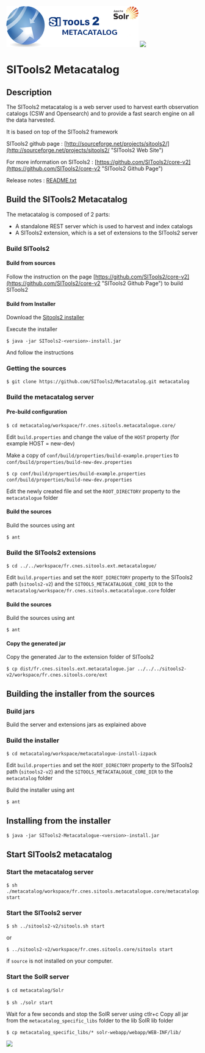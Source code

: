  ![](workspace/metacatalogue-install-izpack/res/img/sitools_metacatalog.png) ![](https://github.com/SITools2/core-v2/raw/master/workspace/client-public/res/images/logo_01_petiteTaille.png)
# SITools2 Metacatalog
## Description
The SITools2 metacatalog is a web server used to harvest earth observation  catalogs (CSW and Opensearch) and to provide a fast search engine on all the data harvested. 

It is based on top of the SITools2 framework

SITools2 github page : [http://sourceforge.net/projects/sitools2/](http://sourceforge.net/projects/sitools2/ "SITools2 Web Site")

For more information on SITools2 : [https://github.com/SITools2/core-v2](https://github.com/SITools2/core-v2 "SITools2 Github Page")

Release notes : [README.txt](workspace/fr.cnes.sitools.metacatalogue.core/README.txt)

## Build the SITools2 Metacatalog

The metacatalog is composed of 2 parts:

- A standalone REST server which is used to harvest and index catalogs
- A SITools2 extension, which is a set of extensions to the SITools2 server

### Build SITools2

#### Build from sources
Follow the instruction on the page [https://github.com/SITools2/core-v2](https://github.com/SITools2/core-v2 "SITools2 Github Page") to build SITools2

#### Build from Installer
Download the [Sitools2 installer](https://sourceforge.net/projects/sitools2/files/latest/download "SITools2 Installer")

Execute the installer

	$ java -jar SITools2-<version>-install.jar

And follow the instructions

### Getting the sources

	$ git clone https://github.com/SITools2/Metacatalog.git metacatalog

### Build the metacatalog server

#### Pre-build configuration

	$ cd metacatalog/workspace/fr.cnes.sitools.metacatalogue.core/

Edit `build.properties` and change the value of the `HOST` property (for example HOST = new-dev)

Make a copy of `conf/build/properties/build-example.properties` to `conf/build/properties/build-new-dev.properties`

	$ cp conf/build/properties/build-example.properties conf/build/properties/build-new-dev.properties


Edit the newly created file and set the `ROOT_DIRECTORY` property to the `metacatalogue` folder

#### Build the sources

Build the sources using ant

	$ ant

### Build the SITools2 extensions

	$ cd ../../workspace/fr.cnes.sitools.ext.metacatalogue/

Edit `build.properties` and set the `ROOT_DIRECTORY` property to the SITools2 path (`sitools2-v2`) and the `SITOOLS_METACATALOGUE_CORE_DIR` to the `metacatalog/workspace/fr.cnes.sitools.metacatalogue.core` folder

#### Build the sources

Build the sources using ant

	$ ant

#### Copy the generated jar

Copy the generated Jar to the extension folder of SITools2

	$ cp dist/fr.cnes.sitools.ext.metacatalogue.jar ../../../sitools2-v2/workspace/fr.cnes.sitools.core/ext

## Building the installer from the sources
### Build jars

Build the server and extensions jars as explained above

### Build the installer

	$ cd metacatalog/workspace/metacatalogue-install-izpack

Edit `build.properties` and set the `ROOT_DIRECTORY` property to the SITools2 path (`sitools2-v2`) and the `SITOOLS_METACATALOGUE_CORE_DIR` to the `metacatalog` folder

Build the installer using ant

	$ ant

## Installing from the installer
	$ java -jar SITools2-Metacatalogue-<version>-install.jar

## Start SITools2 metacatalog

### Start the metacatalog server

	$ sh ./metacatalog/workspace/fr.cnes.sitools.metacatalogue.core/metacatalogue.sh start

### Start the SITools2 server
	
	$ sh ../sitools2-v2/sitools.sh start
or 

	$ ../sitools2-v2/workspace/fr.cnes.sitools.core/sitools start
if `source` is not installed on your computer.

### Start the SolR server

	$ cd metacatalog/Solr

	$ sh ./solr start

Wait for a few seconds and stop the SolR server using ctlr+c
Copy all jar from the `metacatalog_specific_libs` folder to the lib SolR lib folder

	$ cp metacatalog_specific_libs/* solr-webapp/webapp/WEB-INF/lib/

![](https://github.com/SITools2/core-v2/raw/master/workspace/client-public/res/images/logo_01_petiteTaille.png)
